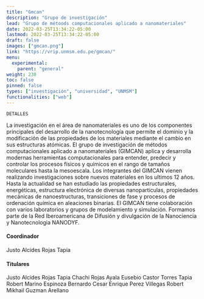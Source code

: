 ```yaml
---
title: "Gmcan"
description: "Grupo de investigación"
lead: "Grupo de métoods computacionales aplicado a nanomateriales"
date: 2022-03-25T13:34:22-05:00
lastmod: 2022-03-25T13:34:22-05:00
draft: false
images: ["gmcan.png"]
link: "https://vrip.unmsm.edu.pe/gmcan/"
menu:
  experimental:
    parent: "general"
weight: 230
toc: false
pinned: false
types: ["investigación", "universidad", "UNMSM"]
functionalities: ["web"]
---
```


```text
DETALLES
```

La investigación en el área de nanomateriales es uno de los componentes principales del desarrollo de la nanotecnología que permite el dominio y la modificación de las propiedades de los materiales mediante el cambio en sus estructuras atómicas. El grupo de investigación de métodos computacionales aplicado a nanomateriales (GIMCAN) aplica y desarrolla modernas herramientas computacionales para entender, predecir y controlar los procesos físicos y químicos en el rango de tamaños moleculares hasta la mesoescala. Los integrantes del GIMCAN vienen realizando investigaciones sobre nuevos materiales en los ultimos 12 años. Hasta la actualidad se han estudiado las propiedades estructurales, energéticas, estructura electrónica de diversas nanoparticulas, propiedades mecánicas de nanoestructuras, transiciones de fase y procesos de ordenación química en aleaciones binarias. El GIMCAN tiene colaboración con varios laboratorios y grupos de modelamiento y simulación. Formamos parte de la Red Iberoamericana de Difusión y divulgación de la Nanociencia y Nanotecnologia NANODYF.

#### Coordinador

Justo Alcides Rojas Tapia

#### Titulares

Justo Alcides Rojas Tapia
Chachi Rojas Ayala
Eusebio Castor Torres Tapia
Robert Marino Espinoza Bernardo
Cesar Enrique Perez Villegas
Robert Mikhail Guzman Arellano

